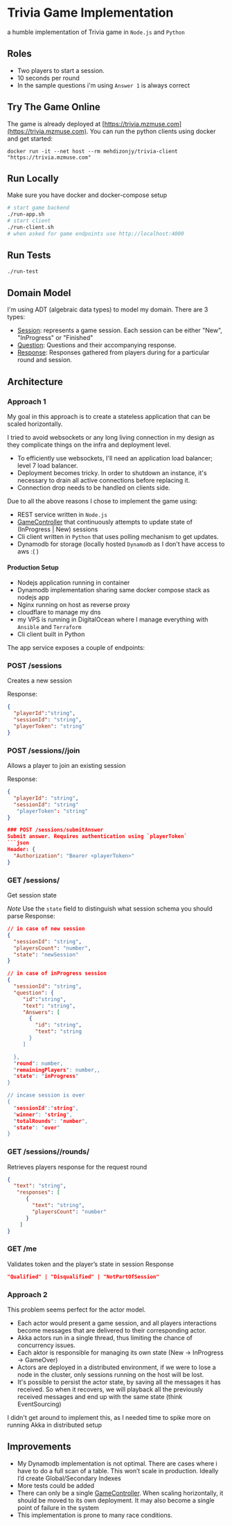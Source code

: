 # Trivia Game Implementation
a humble implementation of Trivia game in `Node.js` and `Python`


## Roles
- Two players to start a session.
- 10 seconds per round
- In the sample questions i'm using `Answer 1` is always correct 
## Try The Game Online
The game is already deployed at [https://trivia.mzmuse.com](https://trivia.mzmuse.com). You can run the python clients using docker and get started:
```
docker run -it --net host --rm mehdizonjy/trivia-client "https://trivia.mzmuse.com" 
```

## Run Locally
Make sure you have docker and docker-compose setup
```bash
# start game backend
./run-app.sh
# start client
./run-client.sh 
# when asked for game endpoints use http://localhost:4000
```

## Run Tests
```bash
./run-test
```


## Domain Model
I'm using ADT (algebraic data types) to model my domain. There are 3 types:

- [Session](app/model/session.ts): represents a game session. Each session can be either "New", "InProgress" or "Finished"
- [Question](app/model/question.ts): Questions and their accompanying response.
- [Response](app/model/response.ts): Responses gathered from players during for a particular round and session.


## Architecture

### Approach 1
 
My goal in this approach is to create a stateless application that can be scaled horizontally.

I tried to avoid websockets or any long living connection in my design as they complicate things on the infra and deployment level.
- To efficiently use websockets, I'll need an application load balancer; level 7 load balancer.
- Deployment becomes tricky. In order to shutdown an instance, it's necessary to drain all active connections before replacing it.
- Connection drop needs to be handled on clients side.


Due to all the above reasons I chose to implement the game using:
- REST service written in `Node.js`
- [GameController](app/game-controller.ts) that continuously attempts to update state of (InProgress | New) sessions
- Cli client written in `Python` that uses polling mechanism to get updates.
- Dynamodb for storage (locally hosted `Dynamodb` as I don't have access to aws :( )


#### Production Setup
- Nodejs application running in container
- Dynamodb implementation sharing same docker compose stack as nodejs app
- Nginx running on host as reverse proxy
- cloudflare to manage my dns
- my VPS is running in DigitalOcean where I manage everything with `Ansible` and `Terraform`
- Cli client built in Python


The app service exposes a couple of endpoints:
### POST /sessions
Creates a new session

Response:
```json
{
  "playerId":"string",
  "sessionId": "string",
  "playerToken": "string"
}
```
### POST /sessions/<sessionId>/join
Allows a player to join an existing session

Response:
```json
{
  "playerId": "string",
  "sessionId": "string"
   "playerToken": "string"
}

### POST /sessions/submitAnswer
Submit answer. Requires authentication using `playerToken`
```json
Header: {
  "Authorization": "Bearer <playerToken>"
}
```


### GET /sessions/<sessionId>
Get session state

*Note* Use the `state` field to distinguish what session schema you should parse
Response:
```json
// in case of new session
{
  "sessionId": "string",
  "playersCount": "number",
  "state": "newSession"
}

// in case of inProgress session
{
  "sessionId": "string",
  "question": {
     "id":"string",
     "text": "string",
     "Answers": [
       {  
         "id": "string",
         "text": "string
       }
     ] 

  },
  "round": number,
  "remainingPlayers": number,,
  "state": "inProgress"
}

// incase session is over
{
  "sessionId":"string",
  "winner": "string",
  "totalRounds": "number",
  "state": "over" 
}
```

### GET /sessions/<sessionId>/rounds/<roundNumber>
Retrieves players response for the request round
```json
{
  "text": "string",
   "responses": [
      {
        "text": "string",
        "playersCount": "number"
      }
    ]
}
```
### GET /me
Validates token and the player’s state in session
Response
```json
"Qualified" | "Disqualified" | "NotPartOfSession"
```



### Approach 2
This problem seems perfect for the actor model.

- Each actor would present a game session, and all players interactions become messages that are delivered to their corresponding actor.
- Akka actors run in a single thread, thus limiting the chance of concurrency issues.
- Each aktor is responsible for managing its own state (New -> InProgress -> GameOver)
- Actors are deployed in a distributed environment, if we were to lose a node in the cluster, only sessions running on the host will be lost.
- It's possible to persist the actor state, by saving all the messages it has received. So when it recovers, we will playback all the previously received messages and end up with the same state (think EventSourcing)

I didn't get around to implement this, as I needed time to spike more on running Akka in distributed setup









## Improvements
- My Dynamodb implementation is not optimal. There are cases where i have to do a full scan of a table. This won’t scale in production. Ideally I’d create Global/Secondary Indexes
- More tests could be added
- There can only be a single [GameController](app/game-controller.ts). When scaling horizontally, it should be moved to its own deployment. It may also become a single point of failure in the system
- This implementation is prone to many race conditions.



